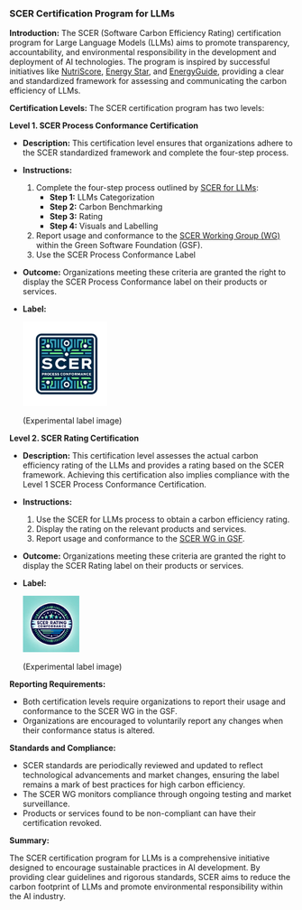 ### SCER Certification Program for LLMs

**Introduction:**
The SCER (Software Carbon Efficiency Rating) certification program for Large Language Models (LLMs) aims to promote transparency, accountability, and environmental responsibility in the development and deployment of AI technologies. The program is inspired by successful initiatives like [NutriScore](https://www.santepubliquefrance.fr/en/nutri-score), [Energy Star](https://www.energystar.gov/), and [EnergyGuide](https://consumer.ftc.gov/articles/how-use-energyguide-label-shop-home-appliances), providing a clear and standardized framework for assessing and communicating the carbon efficiency of LLMs.

**Certification Levels:**
The SCER certification program has two levels:

**Level 1. SCER Process Conformance Certification**
   - **Description:** This certification level ensures that organizations adhere to the SCER standardized framework and complete the four-step process.
   - **Instructions:**
     1. Complete the four-step process outlined by [SCER for LLMs](https://github.com/chrisxie-fw/scer/blob/Dev/use_cases/SCER_FOR_LLM/SCER_For_LLM_Specification.md):
        - **Step 1:** LLMs Categorization
        - **Step 2:** Carbon Benchmarking
        - **Step 3:** Rating
        - **Step 4:** Visuals and Labelling
     2. Report usage and conformance to the [SCER Working Group (WG)](Reporting.md) within the Green Software Foundation (GSF).
     3. Use the SCER Process Conformance Label
   - **Outcome:** Organizations meeting these criteria are granted the right to display the SCER Process Conformance label on their products or services.
   - **Label:** 
   
      <img src="./images/SCER_Label.webp" alt="drawing" width="150"/>
   
      (Experimental label image)
   
**Level 2. SCER Rating Certification**
   - **Description:** This certification level assesses the actual carbon efficiency rating of the LLMs and provides a rating based on the SCER framework. Achieving this certification also implies compliance with the Level 1 SCER Process Conformance Certification.
   - **Instructions:**
     1. Use the SCER for LLMs process to obtain a carbon efficiency rating.
     2. Display the rating on the relevant products and services.
     3. Report usage and conformance to the [SCER WG in GSF](Reporting.md).
   - **Outcome:** Organizations meeting these criteria are granted the right to display the SCER Rating label on their products or services.
   - **Label:** 

      <img src="./images/SCER_Rating_Label.webp" alt="drawing" width="100"/>
      
      (Experimental label image)

**Reporting Requirements:**
- Both certification levels require organizations to report their usage and conformance to the SCER WG in the GSF.
- Organizations are encouraged to voluntarily report any changes when their conformance status is altered.

**Standards and Compliance:**
- SCER standards are periodically reviewed and updated to reflect technological advancements and market changes, ensuring the label remains a mark of best practices for high carbon efficiency.
- The SCER WG monitors compliance through ongoing testing and market surveillance.
- Products or services found to be non-compliant can have their certification revoked.

**Summary:**

The SCER certification program for LLMs is a comprehensive initiative designed to encourage sustainable practices in AI development. By providing clear guidelines and rigorous standards, SCER aims to reduce the carbon footprint of LLMs and promote environmental responsibility within the AI industry.
